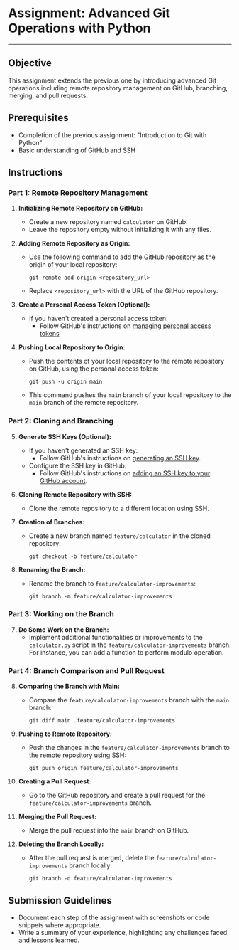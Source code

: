 # Assignment: Advanced Git Operations with Python

---

## Objective
This assignment extends the previous one by introducing advanced Git operations including remote repository management on GitHub, branching, merging, and pull requests.

## Prerequisites
- Completion of the previous assignment: "Introduction to Git with Python"
- Basic understanding of GitHub and SSH

## Instructions

### Part 1: Remote Repository Management

1. **Initializing Remote Repository on GitHub:**
   - Create a new repository named `calculator` on GitHub.
   - Leave the repository empty without initializing it with any files.

2. **Adding Remote Repository as Origin:**
   - Use the following command to add the GitHub repository as the origin of your local repository:
     ```
     git remote add origin <repository_url>
     ```
   - Replace `<repository_url>` with the URL of the GitHub repository.

3. **Create a Personal Access Token (Optional):**
   - If you haven't created a personal access token:
     - Follow GitHub's instructions on [managing personal access tokens](https://docs.github.com/en/enterprise-server@3.9/authentication/keeping-your-account-and-data-secure/managing-your-personal-access-tokens)

4. **Pushing Local Repository to Origin:**
   - Push the contents of your local repository to the remote repository on GitHub, using the personal access token:
     ```
     git push -u origin main
     ```
   - This command pushes the `main` branch of your local repository to the `main` branch of the remote repository.

### Part 2: Cloning and Branching

5. **Generate SSH Keys (Optional):**
   - If you haven't generated an SSH key:
     - Follow GitHub's instructions on [generating an SSH key](https://docs.github.com/en/authentication/connecting-to-github-with-ssh/generating-a-new-ssh-key-and-adding-it-to-the-ssh-agent).
   - Configure the SSH key in GitHub:
     - Follow GitHub's instructions on [adding an SSH key to your GitHub account](https://docs.github.com/en/authentication/connecting-to-github-with-ssh/adding-a-new-ssh-key-to-your-github-account).

6. **Cloning Remote Repository with SSH:**
   - Clone the remote repository to a different location using SSH.

5. **Creation of Branches:**
   - Create a new branch named `feature/calculator` in the cloned repository:
     ```
     git checkout -b feature/calculator
     ```

6. **Renaming the Branch:**
   - Rename the branch to `feature/calculator-improvements`:
     ```
     git branch -m feature/calculator-improvements
     ```

### Part 3: Working on the Branch

7. **Do Some Work on the Branch:**
   - Implement additional functionalities or improvements to the `calculator.py` script in the `feature/calculator-improvements` branch. For instance, you can add a function to perform modulo operation.

### Part 4: Branch Comparison and Pull Request

8. **Comparing the Branch with Main:**
   - Compare the `feature/calculator-improvements` branch with the `main` branch:
     ```
     git diff main..feature/calculator-improvements
     ```

9. **Pushing to Remote Repository:**
   - Push the changes in the `feature/calculator-improvements` branch to the remote repository using SSH:
     ```
     git push origin feature/calculator-improvements
     ```

10. **Creating a Pull Request:**
    - Go to the GitHub repository and create a pull request for the `feature/calculator-improvements` branch.

11. **Merging the Pull Request:**
    - Merge the pull request into the `main` branch on GitHub.

12. **Deleting the Branch Locally:**
    - After the pull request is merged, delete the `feature/calculator-improvements` branch locally:
      ```
      git branch -d feature/calculator-improvements
      ```

## Submission Guidelines
- Document each step of the assignment with screenshots or code snippets where appropriate.
- Write a summary of your experience, highlighting any challenges faced and lessons learned.

